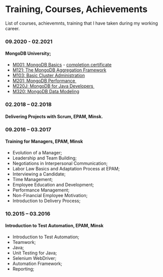 # Training, Courses, Achievements
List of courses, achievemnts, training that I have taken during my working career.

### 09.2020 - 02.2021
#### MongoDB University;
* [M001: MongoDB Basics](https://university.mongodb.com/courses/M001/about) - [completion certificate](cert/M001_proof_of_completion.jpeg)
* [M121: The MongoDB Aggregation Framework](https://university.mongodb.com/courses/M121/about)
* [M103: Basic Cluster Administration](https://university.mongodb.com/courses/M103/about)
* [M201: MongoDB Performance ](https://university.mongodb.com/courses/M201/about)
* [M220J: MongoDB for Java Developers ](https://university.mongodb.com/courses/M220J/about)
* [M320: MongoDB Data Modeling](https://university.mongodb.com/courses/M320/about)

### 02.2018 – 02.2018	
#### Delivering Projects with Scrum, EPAM, Minsk.

### 09.2016 – 03.2017
#### Training for Managers, EPAM, Minsk
* Evolution of a Manager;
* Leadership and Team Building;
* Negotiations in Interpersonal Communication; 
* Labor Law Basics and Adaptation Process at EPAM;
* Interviewing a Candidate;
* Time Management;
* Employee Education and Development;
* Performance Management;
* Non-Financial Employee Motivation;
* Introduction to Delivery Process;

### 10.2015 – 03.2016
#### Introduction to Test Automation, EPAM, Minsk
* Introduction to Test Automation;
* Teamwork;  
* Java;
* Unit Testing for Java; 
* Selenium WebDriver;
* Automation Framework;
* Reporting;
